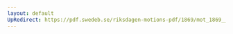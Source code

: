 ```yaml
---
layout: default
UpRedirect: https://pdf.swedeb.se/riksdagen-motions-pdf/1869/mot_1869__ak__00227.pdf
---
```


